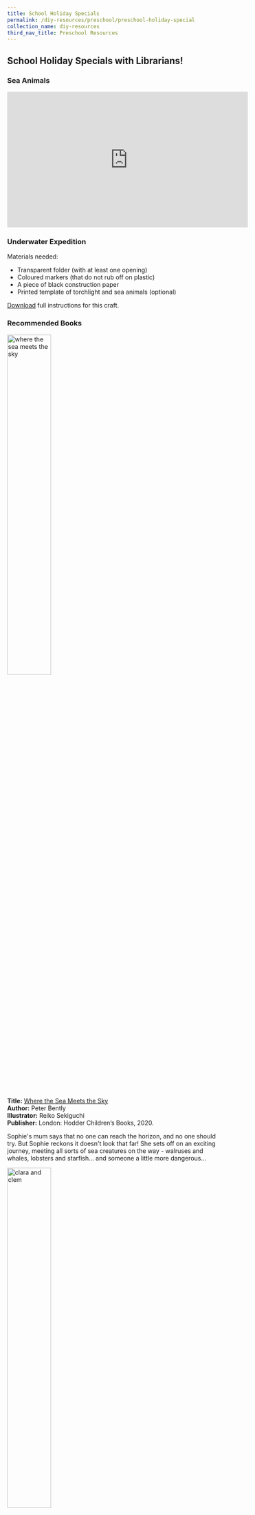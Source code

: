 ```yaml
---
title: School Holiday Specials
permalink: /diy-resources/preschool/preschool-holiday-special
collection_name: diy-resources
third_nav_title: Preschool Resources
---
```

## **School Holiday Specials with Librarians!**

### **Sea Animals**

<iframe width="560" height="315" src="https://www.youtube.com/embed/SCByWaNO588" frameborder="0" allow="accelerometer; autoplay; clipboard-write; encrypted-media; gyroscope; picture-in-picture" allowfullscreen></iframe>

### **Underwater Expedition**

Materials needed:

* Transparent folder (with at least one opening)
* Coloured markers (that do not rub off on plastic)
* A piece of black construction paper
* Printed template of torchlight and sea animals (optional)

[Download](/files/preschool/SHS%20Craft%20Instructions_Sea%20Animals.PDF) full instructions for this craft.

### **Recommended Books**

<img src="/images/diyresources/preschool/Where%20the%20Sea%20Meets%20the%20Sky.jpg" alt="where the sea meets the sky" style="width:45%">

**Title:** [Where the Sea Meets the Sky](https://catalogue.nlb.gov.sg/cgi-bin/spydus.exe/ENQ/WPAC/BIBENQ?SETLVL=1&BRN=204511779) <br>
**Author:** Peter Bently <br>
**Illustrator:** Reiko Sekiguchi <br>
**Publisher:** London: Hodder Children’s Books, 2020.<br>

Sophie's mum says that no one can reach the horizon, and no one should try. But Sophie reckons it doesn't look that far! She sets off on an exciting journey, meeting all sorts of sea creatures on the way - walruses and whales, lobsters and starfish… and someone a little more dangerous…

<img src="/images/diyresources/preschool/Clara%20and%20Clem%20Under%20the%20Sea.JPG" alt="clara and clem" style="width:45%">

**Title:** [Clara and Clem Under the Sea](https://catalogue.nlb.gov.sg/cgi-bin/spydus.exe/ENQ/WPAC/BIBENQ?SETLVL=1&BRN=200609691) <br>
**Author:** Ethan Long <br>
**Publisher:** New York: Penguin Young Readers, 2014. <br>
**OverDrive Link:** [https://nlb.overdrive.com/media/1576337](https://nlb.overdrive.com/media/1576337) <br>

Clara and Clem are off on an adventure under the sea! The two swim with dolphins, hug a shark, and even find buried treasure. Let's go!

<img src="/images/diyresources/preschool/Whoosh%20A%20Watery%20World.jpg" alt="whoosh" style="width:40%">

**Title:** [Whoosh!: A Watery World of Wonderful Creatures](https://catalogue.nlb.gov.sg/cgi-bin/spydus.exe/ENQ/WPAC/BIBENQ?SETLVL=1&BRN=200516845) <br>
**Author:** Marilyn Baillie <br>
**Illustrator:** Susan Mitchell <br>
**Publisher:** Toronto: Owlkids Books Inc., 2014. <br>

Introduces various aquatic animals, including alligators, hermit crabs, and clownfish, and describes how children often mimic their behaviours.

<img src="/images/diyresources/preschool/Ocean%20Animals%20from%20Head%20to%20Tail.JPG" alt="ocean animals" style="width:40%">

**Title:** [Ocean Animals from Head to Tail](https://catalogue.nlb.gov.sg/cgi-bin/spydus.exe/ENQ/WPAC/BIBENQ?SETLVL=1&BRN=202645979) <br>
**Author:** Stacey Roderick <br>
**Illustrator:** Kwanchai Moriya <br>
**Publisher:** Toronto: Kids Can Press, 2016. <br>
**OverDrive Link:** [https://nlb.overdrive.com/media/2934290](https://nlb.overdrive.com/media/2934290) <br>

This nonfiction picture book uses a guessing game to introduce eight different ocean animals and some unique aspects of their bodies. First, readers are shown a close-up illustration of an unusual part of an animal's body and asked to guess its owner. The following spread reveals the animal's name along with an illustration of the whole animal in its habitat. There's also a brief description of the animal's traits with a special emphasis on the featured body part. Young children will recognise that every animal has its own distinctive features and body parts that help it survive.

*All synopses taken from the respective publishers. The book covers are the copyright of the respective publishing companies.*

### **Weather**

<iframe width="560" height="315" src="https://www.youtube.com/embed/xeRHJy0a4TA" frameborder="0" allow="accelerometer; autoplay; clipboard-write; encrypted-media; gyroscope; picture-in-picture" allowfullscreen></iframe>

### **Rain Cloud Experiment**

Materials needed:

* A glass jar, a clear container, or a glass cup
* Shaving foam
* Food dye or colouring
* Water

[Download](/files/preschool/SHS%20Craft%20Instructions%20-%20Emotions.PDF) full instructions for this craft.

### **Recommended Books**

<img src="/images/diyresources/preschool/whatarefeelings.jpeg" alt="what are feelings" style="width:45%">

**Title:** [What are Feelings?](https://catalogue.nlb.gov.sg/cgi-bin/spydus.exe/ENQ/WPAC/BIBENQ?SETLVL=1&BRN=203986600) <br>
**Author:** Katie Daynes & Christine Pym<br>
**Publisher:** London : Usborne Publishing, 2019.<br>

This thoughtful book explores happiness, sadness, anger, fear and worry in a friendly and approachable way. Adorable animal characters experience different emotions, while imaginative flaps answer important questions such as 'Why don't I feel happy all the time?' and 'How can I cheer up my friend?' Introduces useful ways to counter stress and anxiety. The flaps are perfect for inquisitive young children. Other titles in the series include Why do we need bees?, How do flowers grow?, How do I see?, Why does the sun shine? and How do animals talk?

<img src="/images/diyresources/preschool/Im-Happy-Sad-Today-1.jpeg" alt="im happy sad today" style="width:45%">

**Title:** [I’m Happy-Sad Today!](https://catalogue.nlb.gov.sg/cgi-bin/spydus.exe/ENQ/WPAC/BIBENQ?SETLVL=1&BRN=204007445) <br>
**Author:** Lory Britain, Ph.D.  <br>
**Illustrator:** Matthew Rivera <br>
**Publisher:** Minneapolis, MN : Free Spirit Publishing Inc., \[2019\] <br>

Happy, and also sad. Excited, but nervous too. Feeling friendly, with a little shyness mixed in. Mixed feelings are natural, but they can be confusing. There are different kinds of happy--the quiet kind and the "noisy, giggly, jump and run" kind. And there are conflicting feelings, like proud and jealous, frustrated and determined. With gentle messaging and charming illustrations, a little girl talks about her many layered feelings, ultimately concluding, "When I have more than one feeling inside me, I don't have to choose just one. I know that all my feelings are okay at the same time." A special section for adults presents ideas for helping children explore their emotions, build a vocabulary of feeling words, know what to do if they feel overwhelmed, and more.

<img src="/images/diyresources/preschool/fergalisfuming.jpeg" alt="fergal is fuming" style="width:40%">

**Title:** [Fergal is Fuming!](https://catalogue.nlb.gov.sg/cgi-bin/spydus.exe/ENQ/WPAC/BIBENQ?SETLVL=1&BRN=202961071) <br>
**Author:** Robert Starling <br>
**Publisher:** London : Andersen Press, 2017. <br>

A dragon with a short temper is not a good combination, as Fergal's family and friends soon find out. He burns the dinner (literally), reduces the football goal to ashes and absolutely cannot play a nice, quiet board game. It is only when he starts to notice other animals have clever tricks to calm down that Fergal begins to win back his friends, especially when he discovers dragons can cool off in a very handy way.

<img src="/images/diyresources/preschool/afterthefall-humptydumpty.jpeg" alt="after the fall humpty dumpty" style="width:40%">

**Title:** [After the Fall: How Humpty Dumpty Got Back Up](https://catalogue.nlb.gov.sg/cgi-bin/spydus.exe/ENQ/WPAC/BIBENQ?SETLVL=1&BRN=203076694) <br>
**Author:** Dan Santat <br>
**Publisher:** New York, New York : Roaring Brook Press, 2017. <br>
**OverDrive Link:** [https://nlb.overdrive.com/media/3375799](https://nlb.overdrive.com/media/3375799) <br>

From the New York Times –bestselling creator of The Adventures of Beekle: The Unimaginary Friend comes the inspiring epilogue to the beloved classic nursery rhyme Humpty Dumpty. Everyone knows that when Humpty Dumpty sat on a wall, Humpty Dumpty had a great fall. But what happened after? Caldecott Medalist Dan Santat's poignant tale follows Humpty Dumpty, an avid bird watcher whose favorite place to be is high up on the city wall—that is, until after his famous fall. Now terrified of heights, Humpty can longer do many of the things he loves most. Will he summon the courage to face his fear? After the Fall (How Humpty Dumpty Got Back Up Again) is a masterful picture book that will remind readers of all ages that Life begins when you get back up.

*All synopses taken from the respective publishers. The book covers are the copyright of the respective publishing companies.*

### **Emotions**

<iframe width="560" height="315" src="https://www.youtube.com/embed/2_PPC5jN-kA" frameborder="0" allow="accelerometer; autoplay; clipboard-write; encrypted-media; gyroscope; picture-in-picture" allowfullscreen></iframe>

### **Making emotions masks!**

Materials needed:

* Paper plates
* Ice cream sticks
* Crayons
* Tape
* Scissors

[Download](/files/preschool/SHS%20Craft%20Instructions%20-%20Emotions.PDF) full instructions for this craft.

### **Recommended Books**

<img src="/images/diyresources/preschool/whatarefeelings.jpeg" alt="what are feelings" style="width:45%">

**Title:** [What are Feelings?](https://catalogue.nlb.gov.sg/cgi-bin/spydus.exe/ENQ/WPAC/BIBENQ?SETLVL=1&BRN=203986600) <br>
**Author:** Katie Daynes & Christine Pym<br>
**Publisher:** London : Usborne Publishing, 2019.<br>

This thoughtful book explores happiness, sadness, anger, fear and worry in a friendly and approachable way. Adorable animal characters experience different emotions, while imaginative flaps answer important questions such as 'Why don't I feel happy all the time?' and 'How can I cheer up my friend?' Introduces useful ways to counter stress and anxiety. The flaps are perfect for inquisitive young children. Other titles in the series include Why do we need bees?, How do flowers grow?, How do I see?, Why does the sun shine? and How do animals talk?

<img src="/images/diyresources/preschool/Im-Happy-Sad-Today-1.jpeg" alt="im happy sad today" style="width:45%">

**Title:** [I’m Happy-Sad Today!](https://catalogue.nlb.gov.sg/cgi-bin/spydus.exe/ENQ/WPAC/BIBENQ?SETLVL=1&BRN=204007445) <br>
**Author:** Lory Britain, Ph.D.  <br>
**Illustrator:** Matthew Rivera <br>
**Publisher:** Minneapolis, MN : Free Spirit Publishing Inc., \[2019\] <br>

Happy, and also sad. Excited, but nervous too. Feeling friendly, with a little shyness mixed in. Mixed feelings are natural, but they can be confusing. There are different kinds of happy--the quiet kind and the "noisy, giggly, jump and run" kind. And there are conflicting feelings, like proud and jealous, frustrated and determined. With gentle messaging and charming illustrations, a little girl talks about her many layered feelings, ultimately concluding, "When I have more than one feeling inside me, I don't have to choose just one. I know that all my feelings are okay at the same time." A special section for adults presents ideas for helping children explore their emotions, build a vocabulary of feeling words, know what to do if they feel overwhelmed, and more.

<img src="/images/diyresources/preschool/fergalisfuming.jpeg" alt="fergal is fuming" style="width:40%">

**Title:** [Fergal is Fuming!](https://catalogue.nlb.gov.sg/cgi-bin/spydus.exe/ENQ/WPAC/BIBENQ?SETLVL=1&BRN=202961071) <br>
**Author:** Robert Starling <br>
**Publisher:** London : Andersen Press, 2017. <br>

A dragon with a short temper is not a good combination, as Fergal's family and friends soon find out. He burns the dinner (literally), reduces the football goal to ashes and absolutely cannot play a nice, quiet board game. It is only when he starts to notice other animals have clever tricks to calm down that Fergal begins to win back his friends, especially when he discovers dragons can cool off in a very handy way.

<img src="/images/diyresources/preschool/afterthefall-humptydumpty.jpeg" alt="after the fall humpty dumpty" style="width:40%">

**Title:** [After the Fall: How Humpty Dumpty Got Back Up](https://catalogue.nlb.gov.sg/cgi-bin/spydus.exe/ENQ/WPAC/BIBENQ?SETLVL=1&BRN=203076694) <br>
**Author:** Dan Santat <br>
**Publisher:** New York, New York : Roaring Brook Press, 2017. <br>
**OverDrive Link:** [https://nlb.overdrive.com/media/3375799](https://nlb.overdrive.com/media/3375799) <br>

From the New York Times –bestselling creator of The Adventures of Beekle: The Unimaginary Friend comes the inspiring epilogue to the beloved classic nursery rhyme Humpty Dumpty. Everyone knows that when Humpty Dumpty sat on a wall, Humpty Dumpty had a great fall. But what happened after? Caldecott Medalist Dan Santat's poignant tale follows Humpty Dumpty, an avid bird watcher whose favorite place to be is high up on the city wall—that is, until after his famous fall. Now terrified of heights, Humpty can longer do many of the things he loves most. Will he summon the courage to face his fear? After the Fall (How Humpty Dumpty Got Back Up Again) is a masterful picture book that will remind readers of all ages that Life begins when you get back up.

*All synopses taken from the respective publishers. The book covers are the copyright of the respective publishing companies.*

### **Flutter Butterfly**

<iframe width="560" height="315" src="https://www.youtube.com/embed/FRa8KuhA7Bg" frameborder="0" allow="accelerometer; autoplay; clipboard-write; encrypted-media; gyroscope; picture-in-picture" allowfullscreen></iframe>

### **Making a flutter butterfly!**

Materials needed:

* A piece of cardbord
* A piece of coloured tissue paper
* A piece of coloured paper
* Pencil
* Scissors
* A pair of googly eyes
* Pipe cleaners
* Glue
* Balloon

[Download](/files/preschool/SHS%20Craft%20Instructions_Flutter%20Butterfly.PDF) full instructions for this craft.

### **Recommended Books**

<img src="/images/diyresources/preschool/The%20Truth%20About%20Butterflies.jpg" alt="the truth about butterflies" style="width:40%">

**Title:** [The Truth About Butterflies](https://catalogue.nlb.gov.sg/cgi-bin/spydus.exe/ENQ/WPAC/BIBENQ?SETLVL=1&BRN=205262074) <br>
**Author:** Maxwell Eaton III <br>
**Publisher:** New York : Roaring Brook Press, 2020.
©2020<br>

This guide to the majestic butterfly walks you through its unique lifecycle and offers anything you ever wanted to know about the colourful insect.

<img src="/images/diyresources/preschool/A%20Butterfly%20Is%20Patient.jpg" alt="a butterfly is patient" style="width:40%">

**Title:** [A Butterfly Is Patient](https://catalogue.nlb.gov.sg/cgi-bin/spydus.exe/ENQ/WPAC/BIBENQ?SETLVL=1&BRN=13948388) <br>
**Author:** Dianna Hutts Aston <br>
**Publisher:** San Francisco, Calif. : Chronicle Books, 2011.
©2011.<br>
**OverDrive Link:** [https://nlb.overdrive.com/media/1377064](https://nlb.overdrive.com/media/1377064) <br>

The creators of the award-winning An Egg Is Quiet and A Seed Is Sleepy have teamed up again to create this gorgeous and informative introduction to the world of butterflies. From iridescent blue swallowtails and brilliant orange monarchs to the worlds tiniest butterfly (Western Pygmy Blue) and the largest (Queen Alexandra's Birdwing), an incredible variety of butterflies are celebrated here in all of their beauty and wonder. Perfect for a child's bedroom bookshelf or for a classroom reading circle!

<img src="/images/diyresources/preschool/My%20Butterfly%20Bouquet.jpg" alt="my butterfuly bouquet" style="width:40%">

**Title:** [My Butterfly Bouquet](https://catalogue.nlb.gov.sg/cgi-bin/spydus.exe/ENQ/WPAC/BIBENQ?SETLVL=1&BRN=205256895) <br>
**Author:** Nicola Davies <br>
**Publisher:** London : Wren & Rook, an imprint of Hachette Children's Group, 2020.
©2020.<br>

With breath-taking illustrations and a touching story, this dazzling picture book introduces young readers to one of nature's most magnificent and essential insects: the butterfly. See how a little girl recovering from poor health finds wonder in nature and delights in planting a garden with her father to attract a fascinating array of butterflies. Exploring the life stages of butterflies, their importance to our ecosystems and the revitalising power of nature, this book is a heart-warming information story for children who love the outdoors and all its incredible creatures. At the back of the book, discover tips on how to create your own wildlife garden to attract butterflies!

<img src="/images/diyresources/preschool/Senorita%20Mariposa.jpg" alt="Señorita Mariposa" style="width:40%">

**Title:** Señorita Mariposa <br>
**Author:** Ben Gundersheimer <br>
**Publisher:** Penguin Young Readers Group, 2019. <br>
**OverDrive Link:** [https://nlb.overdrive.com/media/4470769](https://nlb.overdrive.com/media/4470769) <br>

A captivating and child-friendly look at the extraordinary journey that monarch butterflies take each year from Canada to Mexico; with a text in both English and Spanish. Rhyming text and lively illustrations showcase the epic trip taken by the monarch butterflies. At the end of each summer, these international travelers leave Canada to fly south to Mexico for the winter—and now readers can come along for the ride! Over mountains capped with snow, to the deserts down below. Children will be delighted to share in the fascinating journey of the monarchs and be introduced to the people and places they pass before they finally arrive in the forests that their ancestors called home.

*All synopses taken from the respective publishers. The book covers are the copyright of the respective publishing companies.*

### **Love Our Home**

<iframe width="560" height="315" src="https://www.youtube.com/embed/uWEJHeStci8" frameborder="0" allow="accelerometer; autoplay; clipboard-write; encrypted-media; gyroscope; picture-in-picture" allowfullscreen></iframe>

### **Making a butterfly pencil holder!**

Materials needed:

* Coloured paper
* Toilet roll
* Scissors
* Glue
* Googly eyes
* Coloured markers
* Pencil

[Download](/files/preschool/SHS%20Craft%20Instructions_Butterfly%20Pencil%20Holder.PDF) full instructions for this craft.

### **Recommended Books**

<img src="/images/diyresources/preschool/Deep%20Sea%20Voyage.jpg" alt="deep sea voyage" style="width:40%">

**Title:** [Professor Astro Cat's Deep-Sea Voyage](https://catalogue.nlb.gov.sg/cgi-bin/spydus.exe/ENQ/WPAC/BIBENQ?SETLVL=1&BRN=204394651) <br>
**Author:** Dr Dominic Walliman <br>
**Publisher:** London ; New York : Flying Eye Books, 2020.<br>

Despite covering over 70% of the Earth’s surface, the ocean is still roughly 95% unexplored. Join Professor Astro Cat and the gang as they take a deep dive from the sea shore all the way to the darkest depths of the ocean floor to find out more about this mysterious watery world. From coral reefs to deep-sea vents, there’s so much to discover on this Deep-sea Voyage. 

<img src="/images/diyresources/preschool/Busy%20Eyed%20Day.jpg" alt="busy eyed day" style="width:40%">

**Title:** [Busy-Eyed Day](https://catalogue.nlb.gov.sg/cgi-bin/spydus.exe/ENQ/WPAC/BIBENQ?SETLVL=1&BRN=203116777) <br>
**Author:** Anne-Marie Pace <br>
**Publisher:** New York : Beach Lane Books, \[2018\]
©2018<br>
**OverDrive Link:** [https://nlb.overdrive.com/media/3441443](https://nlb.overdrive.com/media/3441443) <br>

There are so many intriguing eyes out in the world…and so many amazing things for those eyes to see! From a big-eyed bug and a stalk-eyed slug to a side-eyed frog and a wide-eyed dog, the family in this book doesn’t miss a single sight during their busy-eyed day the park.

This rhyming and richly illustrated picture book is a clever and unusual celebration of being observant and keeping an eye out for magic in the everyday world that surrounds us.

<img src="/images/diyresources/preschool/Lets%20Recycle.jpg" alt="lets recycle" style="width:40%">

**Title:** [Let's Recycle!](https://catalogue.nlb.gov.sg/cgi-bin/spydus.exe/ENQ/WPAC/BIBENQ?SETLVL=1&BRN=203907428) <br>
**Author:** Jenna Lee Gleisner <br>
**Publisher:** North Mankato, Minnesota : Jump!, \[2019\]
©2019<br>

Reduce. Reuse. Recycle. We hear it all the time, but what does it mean, and how can we do it? Let’s Recycle! shows early fluent readers why it’s important to produce less waste with fun and easy ways they can do it every day. 

Vibrant, full-color photos and carefully leveled text will engage young readers as they learn specific ways they can be environmentally friendly. An activity provides step-by-step instructions for a specific, larger project. Children can learn more about recycling using our safe search engine that provides relevant, age-appropriate websites. Let’s Recycle! also features reading tips for teachers and parents, a table of contents, glossary, and index.

<img src="/images/diyresources/preschool/Earth%20Hour.jpg" alt="earth hour" style="width:55%">

**Title:** [Earth Hour: A Lights-Out Event for Our Planet](https://catalogue.nlb.gov.sg/cgi-bin/spydus.exe/ENQ/WPAC/BIBENQ?SETLVL=1&BRN=204273041) <br>
**Author:** Nanette Heffernan  <br>
**Publisher:** Watertown, MA : Charlesbridge, \[2020\] <br>
**OverDrive Link:** [https://nlb.overdrive.com/media/4857429](https://nlb.overdrive.com/media/4857429) <br>

Click flashlights, light lanterns, and get ready to turn electric lights out to celebrate Earth Hour! Wherever you are, you can help our planet.

Kids around the world use electric energy to do all kinds of things–adults do, too! From cleaning the clothes we play in, to lighting up our dinner tables, to keeping us warm and toasty when the weather is cold, electricity is a huge part of our lives. Unfortunately, it can also have a big impact on our planet.

Earth Hour–a worldwide movement in support of energy conservation and sustainability–takes place each March and is sponsored by the World Wildlife Fund for Nature (WWF). During Earth Hour, individuals, communities, and businesses in more than 7,000 cities turn off nonessential electric lights for one hour. Across each continent–from the Eiffel Tower to the Great Wall of China to the Statue of Liberty–one small act reminds all of us of our enormous impact on planet Earth.

*All synopses taken from the respective publishers. The book covers are the copyright of the respective publishing companies.*

### **Under the Sea Adventure**

<iframe width="560" height="315" src="https://www.youtube.com/embed/aYBYwhCamOk" frameborder="0" allow="accelerometer; autoplay; clipboard-write; encrypted-media; gyroscope; picture-in-picture" allowfullscreen></iframe>

### **Making a paper jellyfish!**

Materials needed:

* Scissors
* Coloured marker
* Coloured paper

[Download](/files/preschool/SHS%20Craft%20Instructions_Paper%20Jellyfish.PDF) full instructions for this craft.

### **Recommended Books**

<img src="/images/diyresources/preschool/The%20Pout%20Pout%20Fish.jpg" alt="pout pout fish and bully bully shark" style="width:40%">

**Title:** [The Pout-Pout Fish and the Bully-Bully Shark](https://catalogue.nlb.gov.sg/cgi-bin/spydus.exe/ENQ/WPAC/BIBENQ?SETLVL=1&BRN=203978039) <br>
**Author:** Deborah Diesen <br>
**Publisher:** New York : Farrar, Straus and Giroux, 2019.
©2017. <br>
**OverDrive Link:** [https://nlb.overdrive.com/media/3338352](https://nlb.overdrive.com/media/3338352) <br>

Oh no! There's a misbehaving shark at the playground! Swim along with the pout-pout fish as he confronts the challenge of bullying. He just might discover the strength of his community--and the power of his own voice. 

<img src="/images/diyresources/preschool/Samson.jpg" alt="samson the piranha" style="width:40%">

**Title:** [Samson: The Piranha Who Went to Dinner](https://catalogue.nlb.gov.sg/cgi-bin/spydus.exe/ENQ/WPAC/BIBENQ?SETLVL=1&BRN=202800881) <br>
**Author:** Tadgh Bentley <br>
**Publisher:** New York, NY : Balzer + Bray, An Imprint of HarperCollinsPublishers, \[2017\]<br>

Wanting to try new things, Samson aspires to sample fine cuisine at fancy restaurants before discovering that the new restaurants in his corner of the sea are not exactly welcoming to customers with big teeth and scary smiles.

<img src="/images/diyresources/preschool/What%20if%20you%20could%20sniff%20like%20a%20shark.jpg" alt="Sniff like shark" style="width:40%">

**Title:** [What if You Could Sniff like a Shark?: Explore the Superpowers of Ocean Animals](https://catalogue.nlb.gov.sg/cgi-bin/spydus.exe/ENQ/WPAC/BIBENQ?SETLVL=1&BRN=204483806) <br>
**Author:** Sandra Markle & Howard Mcwilliam <br>
**Publisher:** New York : Scholastic Press, 2020.
©2020. <br>
**OverDrive Link:** [https://nlb.overdrive.com/media/5437531](https://nlb.overdrive.com/media/5437531) <br>

What if you woke up one morning, and you suddenly had the superpower of an ocean animal? With zany illustrations and amazing true facts, What If You Could Sniff Like a Shark? Launches a brand-new series from bestselling creators Sandra Markle and Howard McWilliam. 

*All synopses taken from the respective publishers. The book covers are the copyright of the respective publishing companies.*

### **Amazing Animals**

<iframe width="560" height="315" src="https://www.youtube.com/embed/KZ7SgbNJtO0" frameborder="0" allow="accelerometer; autoplay; clipboard-write; encrypted-media; gyroscope; picture-in-picture" allowfullscreen></iframe>

### **Making a cute paper owl!**

Materials needed:

* Paper
* Scissors
* Tape
* Googly eyes
* Marker

[Download](/files/preschool/SHS%20Craft%20Instructions_Making%20Your%20Cute%20Paper%20Owl.PDF) full instructions for this craft.

### **Recommended Books**

<img src="/images/diyresources/preschool/platypuses.jpg" alt="platypuses" style="width:50%">

**Title:** [Platypuses](https://catalogue.nlb.gov.sg/cgi-bin/spydus.exe/ENQ/WPAC/BIBENQ?SETLVL=1&BRN=203180907) <br>
**Author:** Sara Louise Kras <br>
**Publisher:** Mankato, Minn. : Capstone Press, [2019]
©2019. <br>

Platypuses live only in Australia. Learn all about these unusual, duck billed divers and their habitats in Platypuses. Bring augmented reality to your students by downloading the free Capstone 4D app and scanning for access to an online article, video, and discussion questions. This item is a Capstone Duo and includes both a hardcover and Capstone Interactive eBook edition of the title.

<img src="/images/diyresources/preschool/10%20reasons%20to%20love%20a%20penguin.jpg" alt="10 reasons to love a penguin" style="width:40%">

**Title:** [10 Reasons To Love a Penguin](https://catalogue.nlb.gov.sg/cgi-bin/spydus.exe/ENQ/WPAC/BIBENQ?SETLVL=1&BRN=203163242) <br>
**Author:** Catherine Barr <br>
**Illustrator:** Hanako Clulow <br>
**Publisher:** London, England : Lincoln Children's Books, \[2018\] ©2018.<br>

Penguins are the cutest birds! Did you know that they go on incredible journeys? Or that they toboggan on their stomachs? Discover ten reasons why penguins are amazing and five ways you can show they love them in this gorgeous picture book. A must for any young animal enthusiast and a fantastic introduction to environmental issues.

<img src="/images/diyresources/preschool/Emperor%20Penguins.jpg" alt="emperor penguins" style="width:40%">

**Title:** [Emperor Penguins](https://catalogue.nlb.gov.sg/cgi-bin/spydus.exe/ENQ/WPAC/BIBENQ?SETLVL=1&BRN=203976820) <br>
**Author:** Jody S. Rake<br>
**Publisher:** North Mankato, Minnesota : Pebble, a Capstone imprint, \[2020\] ©2020. <br>

Emperor penguins are known as the largest of all penguins. Find out more about this flightless, but quick swimming bird.

<img src="/images/diyresources/preschool/Snowy%20Owls.jpg" alt="snowy owls" style="width:40%">

**Title:** [Snowy Owls](https://catalogue.nlb.gov.sg/cgi-bin/spydus.exe/ENQ/WPAC/BIBENQ?SETLVL=1&BRN=204094041) <br>
**Author:** Rita Santos<br>
**Publisher:** New York : Enslow Publishing, 2020.<br>

The nomadic snowy owl is among the Arctic's most graceful predators. It makes its home in the frigid north, relying on its heavy feathers and snowy white appearance for survival in the subzero temperatures. With full-color photographs and accessible text, this book examines how the snowy owl's life cycle, body structure, and behaviors have adapted to its challenging environment. Fun facts will engage young readers, and a final activity encourages them to use what they've learned to create a food web based on the snowy owl.

*All synopses taken from the respective publishers. The book covers are the copyright of the respective publishing companies.*

### **Volcanoes And Rocks Rock!**

<iframe width="560" height="315" src="https://www.youtube.com/embed/vxuCnxaxcT8" frameborder="0" allow="accelerometer; autoplay; clipboard-write; encrypted-media; gyroscope; picture-in-picture" allowfullscreen></iframe>

### **I lava reading card!**

Materials needed:

* 1 sheet of A4 sized drawing block
* Brown, yellow and orange poster or acrylic paint (ensure that it is safe for skin)
* Paintbrush
* Markers

[Download](/images/diyresources/preschool/I%20Lava%20Reading%20Card%20instructions.PDF) full instructions for this craft.

### **Recommended Books**

<img src="/images/diyresources/preschool/A trip to the top of the volcano with mouse.PNG" alt="trip to the top of the volcano" style="width:40%">

**Title:** [A Trip to The Top of The Volcano With Mouse: A Toon Book](https://catalogue.nlb.gov.sg/cgi-bin/spydus.exe/ENQ/WPAC/BIBENQ?SETLVL=1&BRN=203938138) <br>
**Author:** Frank Viva <br>
**Publisher:** New York, NY : TOON Books, \[2019\]
©2019. <br>

A boy and a mouse trek to the top of a volcano, taking in soaring trees, lunar landscapes and snow-capped peaks, then return to the ancient city at the bottom.

<img src="/images/diyresources/preschool/Old Rock.JPG" alt="old rock" style="width:40%">

**Title:** [Old Rock (Is Not Boring)](https://catalogue.nlb.gov.sg/cgi-bin/spydus.exe/ENQ/WPAC/BIBENQ?SETLVL=1&BRN=204382095) <br>
**Author:** Deb Pilutti <br>
**Publisher:** New York, NY : G.P. Putnam's Sons, \[2020\]
©2020. <br>
**OverDrive Link:** [https://nlb.overdrive.com/media/4716401](https://nlb.overdrive.com/media/4716401) <br>

Tall Pine, Spotted Beetle, and Hummingbird are certain that being a rock is boring until Old Rock shares what he has seen and done since he first flew out of a volcano.

<img src="/images/diyresources/preschool/Spenser and the Rocks.JPG" alt="spenser and the rocks" style="width:40%">

**Title:** [Spenser And The Rocks](https://catalogue.nlb.gov.sg/cgi-bin/spydus.exe/ENQ/WPAC/BIBENQ?SETLVL=1&BRN=201153144) <br>
**Author:** Lawrence F Lowery <br>
**Publisher:** Arlington, Virginia : NSTA Kids, National Science Teachers Association, \[2013\]
©2013.<br>

The heart of the story is a young boy named Spenser and his interests, curiosity, and thoughts. Through the story, the reader is introduced to scientific procedures such as classification, research, and reclassification. Spenser's interest in rocks increases as he learns more about them by sorting the rocks, asking questions, and reading reference books.

<img src="/images/diyresources/preschool/A Rock Can Be.JPG" alt="a rock can be" style="width:40%">

**Title:** [A Rock Can Be...](https://catalogue.nlb.gov.sg/cgi-bin/spydus.exe/ENQ/WPAC/BIBENQ?SETLVL=1&BRN=202612456) <br>
**Author:** Laura Purdie Salas and Violeta Dabija <br>
**Publisher:** Minneapolis : Millbrook Press, \[2015\] <br>
**OverDrive Link:** [https://nlb.overdrive.com/media/2077338](https://nlb.overdrive.com/media/2077338) <br>

Rocks may seem like boring, static objects--until you discover that a rock can spark a fire, glow in the dark, and provide shelters of all shapes and size. Learn how rocks decorate and strengthen the world around them.

*All synopses taken from the respective publishers. The book covers are the copyright of the respective publishing companies.*

### **Safari Adventure**

<iframe width="560" height="315" src="https://www.youtube.com/embed/mWbrVf5va3U" frameborder="0" allow="accelerometer; autoplay; clipboard-write; encrypted-media; gyroscope; picture-in-picture" allowfullscreen></iframe>

### **Make your own lion paper crown**

Materials needed:

* [Lion paper crown template](/images/diyresources/preschool/Lion-paper-crown-template.pdf)
* Scissors
* Coloured pencils
* Pencil
* Double-sided tape
 
[Download](/images/diyresources/preschool/Lion-paper-crown-instructions.PDF) full instructions for this craft.

**Try this**: Make paper crowns of your favourite animals!

### **Recommended Books**

<img src="/images/diyresources/preschool/IMG-0868.png" alt="oh no" style="width:40%">

**Title:** [Oh, No!](https://catalogue.nlb.gov.sg/cgi-bin/spydus.exe/ENQ/WPAC/BIBENQ?SETLVL=1&BRN=14645478) <br>
**Author:** Candace Fleming & Eric Rohmann <br>
**Publisher:** New York : Schwartz & Wade Books, 2012.
©2012. <br>
**OverDrive Link:** [https://nlb.overdrive.com/media/3015120](https://nlb.overdrive.com/media/3015120)<br>

Young children will delight in repeating the refrain “OH NO!” as one animal after another falls into a deep, deep hole in this lively read-aloud. This simple and irresistible picture book by hugely popular picture book creators – Candace Fleming and Caldecott medallist Eric Rohmann – feels like a classic-in-the-making. Fans of Rohmann’s Caldecott Medal-winning My Friend Rabbit will be thrilled to see a new book created in the same expressive and comical style.

<img src="/images/diyresources/preschool/IMG-0866.jpg" alt="book of animals" style="width:40%">

**Title:** [My Book of Animals](https://catalogue.nlb.gov.sg/cgi-bin/spydus.exe/ENQ/WPAC/BIBENQ?SETLVL=1&BRN=203786772) <br>
**Author:** Nik Afia <br>
**Publisher:** New York, NY : Windmill Books, 2019.
©2019.<br>

The Animal Kingdom is a wild place. It’s home to enormous blue whales and fluttery butterflies, spotty leopards, and wriggly jellyfish. In this engaging book, readers will meet a menageries of adorable creatures in all shapes and sizes. They’ll explore pages of stunning illustrations as they learn basic animal words. Fun, simple questions engage readers and foster confidence. Learning will feel like a game as beginning readers peruse his zoo of animals. This high-interest topic and playful design will intrigue even reluctant readers, making it a valuable addition to any library or classroom.

*All synopses taken from the respective publishers. The book covers are the copyright of the respective publishing companies.*

### **Colourful Garden**

<iframe width="560" height="315" src="https://www.youtube.com/embed/i5Lpz7d82sQ" frameborder="0" allow="accelerometer; autoplay; clipboard-write; encrypted-media; gyroscope; picture-in-picture" allowfullscreen></iframe>

### **Make your own vegetable garden**

Materials needed:

* Big paper plate
* Watercolour paint
* Paintbrush
* Scissors
* Foam papers (white, green, orange and brown)
* Transparent tape
* Hole punch
* Brown yarn

[Download](/images/diyresources/preschool/Colourful-Garden-Instructions.PDF) full instructions for this craft.

### **Recommended Books**

<img src="/images/diyresources/preschool/my-busy-green-garden.jpg" alt="my busy green garden" style="width:40%">

**Title:** [My Busy Green Garden](https://catalogue.nlb.gov.sg/cgi-bin/spydus.exe/ENQ/WPAC/BIBENQ?SETLVL=1&BRN=202781044) <br>
**Author:** Terry Pierce <br>
**Publisher:** Thomaston, Maine : Tilbury House Publishers, \[2017\]<br>

Takes a close look at a garden, describing the plants, insects, and birds and their activities throughout the day.

<img src="/images/diyresources/preschool/caterpillar-and-bean.jpg" alt="caterpillar and bean" style="width:40%">

**Title:** [Caterpillar and Bean](https://catalogue.nlb.gov.sg/cgi-bin/spydus.exe/ENQ/WPAC/BIBENQ?SETLVL=1&BRN=203878309) <br>
**Author:** Martin Jenkins <br>
**Publisher:** Somerville, Massachusetts : Candlewick Press, 2019. ©2018.<br>

What’s that wedged in a crack in the ground, small and hard and wrinkly and brown? A bean seed! Soon it develops roots and leaves. And what’s that on the leaf? An egg! The egg hatches a caterpillar, and the caterpillar eats the leaves, getting bigger and bigger until it forms a chrysalis. Meanwhile, the plant is growing, too: it develops flowers, then bean pods, as it reaches up toward the sun. Side by side, plant and insect grow . . . and grow . . . and grow throughout the year, until they come full circle.

*All synopses taken from the respective publishers. The book covers are the copyright of the respective publishing companies.*

### **Zoom into Space**

<iframe width="560" height="315" src="https://www.youtube.com/embed/VrGCxTMabI8" frameborder="0" allow="accelerometer; autoplay; clipboard-write; encrypted-media; gyroscope; picture-in-picture" allowfullscreen></iframe>

### **Make your own Solar System mobile**

Materials needed:

* Long chopstick or wooden dowel
* White stock paper or drawing block paper
* Tape or white glue
* Thread
* Colouring materials
* Scissors

[Download](/images/diyresources/preschool/Zoom-into-Space-Instructions.PDF) full instructions for this craft.

**Try this**: Replace the planets with stars in different sizes and you’ve got a star mobile!

### **Recommended Books**

<img src="/images/diyresources/preschool/Aliens-Love-Underpants.jpg" alt="aliens love underpants" style="width:40%">

**Title:** [Aliens Love Underpants ](https://catalogue.nlb.gov.sg/cgi-bin/spydus.exe/ENQ/WPAC/BIBENQ?SETLVL=1&BRN=202829779)<br>
**Author:** Claire Freedman <br>
**Publisher:** London Simon & Schuster, 2017. ©2007.<br>
**OverDrive Link:** [https://nlb.overdrive.com/media/3303412](https://nlb.overdrive.com/media/3303412) <br>

With wacky illustrations and hilarious rhyming text, Aliens Love Underpants is already a favorite among toddlers, beginning readers, teachers, parents, big brothers, big sisters, grandparents, and essentially anyone else who cracks open this super-silly book. When little aliens fly down to Earth, they’re not visiting because they want to meet the Earthlings. They simply want to steal everybody’s underpants!

<img src="/images/diyresources/preschool/It-All-Started-with-a-Big-Bang.jpg" alt="started with a big bang" style="width: 40%;">

**Title:** It Started with a Big Bang: The Origin of Earth, You and Everything Else <br>
**Author:** Floor Bal <br> 
**Publisher:** Kids Can Press, 2019. <br>
**OverDrive Link:** [https://nlb.overdrive.com/media/5018465](https://nlb.overdrive.com/media/5018465) <br>

An accessible and engaging primer on the history of the universe and life on Earth. In this delightful book, kids can follow the fascinating story of how we got from the beginning of the universe to life today on the “bright blue ball floating in space” called Earth. They’ll learn about the big bang theory, how our solar system and planet were formed, how life on Earth began in the oceans and moved to land, what happened to the dinosaurs and how humans evolved from apes to build communities all over the planet … and even travel to space!

*All synopses taken from the respective publishers. The book covers are the copyright of the respective publishing companies.*

### **Magical World**

<iframe width="560" height="315" src="https://www.youtube.com/embed/gq_uGHDS-sM" frameborder="0" allow="accelerometer; autoplay; clipboard-write; encrypted-media; gyroscope; picture-in-picture" allowfullscreen></iframe>

### **Make your own Dragon book corner**

Materials needed:

* Origami paper of at least 15cm by 15cm, or cut out any paper (e.g. construction paper or wrapping paper) to the same size.
* Scissors
* Glue or tape
* Colouring materials

[Download](/images/diyresources/preschool/Magical-World_discovereads.PDF) full instructions for this craft.

**Try this**: Make book corners based on your favourite magical creatures!

### **Recommended Books**

<img src="/images/diyresources/preschool/im-Casting-a-Spell.jpg" alt="i'm casting a spell" style="width:40%">

**Title:** [I’m Casting a Spell! : Meet a Fairy-Tale Witch](https://catalogue.nlb.gov.sg/cgi-bin/spydus.exe/ENQ/WPAC/BIBENQ?SETLVL=1&BRN=200943178) <br>
**Author:** Lisa Bullard <br>
**Publisher:** Minneapolis : Millbrook Press, \[2015\]<br>
**OverDrive Link:** [https://nlb.overdrive.com/media/1907919](https://nlb.overdrive.com/media/1907919) <br>

Meet Hex. She’s a fairy-tale witch! Hex has magic powers. She likes to fly around and play tricks on people. But don’t worry. Hex is not real. She’s one of the monsters you meet in stories. She just wants to tell you about fairy-tale witches. Learn how a witch scares villagers. Meet different kinds of witches around the world. And find out where witch tales come from. You’ll have a creepy time with this monster buddy!

<img src="/images/diyresources/preschool/The-Paper-Bag-Princess.jpg" alt="the paper bag princess" style="width:40%">

**Title:** [The Paper Bag Princess](https://catalogue.nlb.gov.sg/cgi-bin/spydus.exe/ENQ/WPAC/BIBENQ?SETLVL=1&BRN=204438263) <br>
**Author:** Robert Munsch <br>
**Publisher:** Toronto ; Berkeley : Annick Press, \[2018\] ©2018 <br>
**OverDrive Link:** [https://nlb.overdrive.com/media/965094](https://nlb.overdrive.com/media/965094) <br>

Princess Elizabeth is excited to marry dreamy Prince Ronald, but then a dragon attacks the castle, kidnaps her prince, and burns all her clothes. In resourceful and humorous fashion, Elizabeth dons a paper bag, finds and outsmarts the dragon, and recues Ronald – who is less than pleased at her unprincesslike appearance. What’s a modern-day princess to do? Read this delightful tale to find out.

*All synopses taken from the respective publishers. The book covers are the copyright of the respective publishing companies.*

### **Babies and Toddlers**

<iframe width="560" height="315" src="https://www.youtube.com/embed/L5nzpUszt5Q" frameborder="0" allow="accelerometer; autoplay; clipboard-write; encrypted-media; gyroscope; picture-in-picture" allowfullscreen></iframe><br><br>

<iframe width="560" height="315" src="https://www.youtube.com/embed/vyCZVkgxPDw" frameborder="0" allow="accelerometer; autoplay; clipboard-write; encrypted-media; gyroscope; picture-in-picture" allowfullscreen></iframe>